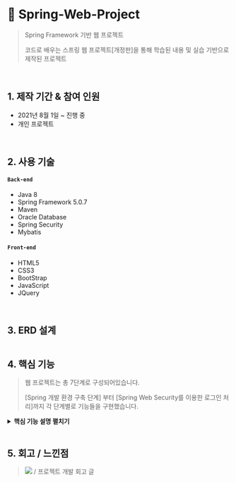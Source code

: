 # :pushpin: Spring-Web-Project
>Spring Framework 기반 웹 프로젝트
>
>코드로 배우는 스프링 웹 프로젝트[개정판]을 통해 학습된 내용 및 실습 기반으로 제작된 프로젝트

</br>

## 1. 제작 기간 & 참여 인원
- 2021년 8월 1일 ~ 진행 중
- 개인 프로젝트

</br>

## 2. 사용 기술
#### `Back-end`
  - Java 8
  - Spring Framework 5.0.7
  - Maven
  - Oracle Database
  - Spring Security
  - Mybatis
#### `Front-end`
  - HTML5
  - CSS3
  - BootStrap
  - JavaScript
  - JQuery


</br>

## 3. ERD 설계
![]()


## 4. 핵심 기능
>웹 프로젝트는 총 7단계로 구성되어있습니다.
>
>[Spring 개발 환경 구축 단계] 부터 [Spring Web Security를 이용한 로그인 처리]까지 각 단계별로 기능들을 구현했습니다.

<details>
<summary><b>핵심 기능 설명 펼치기</b></summary>
<div markdown="1">

### 4.1. [스프링 개발 환경 구축](https://github.com/PrimarchAn/SpringProject02/tree/master/ex00)
<details>
<summary><b>세부 설명 펼치기</b></summary>
<div markdown="1">

- **Maven이 사용하는 pom.xml** :pushpin: [코드 확인](https://github.com/PrimarchAn/SpringProject02/blob/master/ex00/pom.xml)
  - 생성된 프로젝트의 라이브러리는 pom.xml 파일을 통해서 관리

<br>

- **servlet-context.xml** :pushpin: [코드 확인](https://github.com/PrimarchAn/SpringProject02/blob/master/ex00/src/main/webapp/WEB-INF/spring/appServlet/servlet-context.xml)
  - 웹과 관련된 스프링 설정파일

<br>

- **root-context.xml** :pushpin: [코드 확인](https://github.com/PrimarchAn/SpringProject02/blob/master/ex00/src/main/webapp/WEB-INF/spring/root-context.xml)
  - 스프링 설정파일

<br>

- **의존성 주입 테스트** :pushpin: [코드 확인](https://github.com/PrimarchAn/SpringProject02/tree/master/ex00/src/main/java/org/taesan/sample)
  - Restaurant 객체 생성 후 그곳에서 근무하는 Chef 객체를 주입하는 예제
  - Spring에서는 생성자를 이용한 주입과 Setter 메서드를 이용한 주입으로 의존성 구현
  - 의존성 주입 설정 방식은 주로 XML이나 Annotation을 이용해 처리

<br>

- **커넥션 풀 설정** :pushpin: [코드 확인](https://github.com/PrimarchAn/SpringProject02/blob/master/ex00/src/main/webapp/WEB-INF/spring/root-context.xml#L23)
  - Java에서는 DataSource라는 인터페이스를 통해 커넥션 풀을 사용
  - DataSource를 통해 매번 데이터베이스와 연결하는 방식이 아닌, 미리 연결을 맺어주고 반환하는 구조를 이요하여 성능 향상을 꾀함
  - 커넥션 풀에는 여러 종류가 있고, spring-jdbc를 이요하는 방식도 있지만 본 프로젝트에서는 HikariCP 이용

<br>

- **MyBatis와 Spring 연동** :pushpin: [코드 확인](https://github.com/PrimarchAn/SpringProject02/blob/master/ex00/src/main/webapp/WEB-INF/spring/root-context.xml#L27)
  - MyBatis는 'SQL 매핑(mapping) 프레임워크'로 분류
  - MyBatis와 Spring 연동을 통해 SQL 처리 속도 향상
  - 개발 편의성 증대를 위해 [Mapper](https://github.com/PrimarchAn/SpringProject02/blob/master/ex00/src/main/resources/org/taesan/mapper/TimeMapper.xml)를 XML과 인터페이스 + Annotation 형태로 작성 

</div>
</details>

### 4.2. [스프링 MVC 설정](https://github.com/PrimarchAn/SpringProject02/tree/master/ex01)
<details>
<summary><b>세부 설명 펼치기</b></summary>
<div markdown="1">

- **스프링MVC의 기본 구조**
  - 스프링MVC 프로젝트를 구성해서 사용한다는 의미는 내부적으로는 root-context.xml로 사용하는 일반 Java 영역(POJO, Plain Old Java Object)과 servlet-context.xml로 설정하는 Web 관련 영역을 같이 연동해서 구동

<br>

- **스프링MVC의 Controller**
  - 스프링MVC를 이용하는 경우 작성되는 `Controller`의 특징
    - `HttpServletRequest`, `HttpServletResponse`를 거의 사용할 필요없이 필요한 기능 구현
    - 다양한 타입의 파라미터 처리, 다양한 타입의 리턴 타입 사용 가능
    - GET방식, POST방식 등 전송 방식에 대한 처리를 어노테이션으로 처리 가능
    - 상속/인터페이스 방식 대신에 어노테이션만으로도 필요한 설정 가능
  - `Controller`의 리턴타입
    - String : jsp를 이용하는 경우에는 jsp 파일의 경로와 파일이름을 나타내기 위해서 사용 :pushpin: [코드 확인](https://github.com/PrimarchAn/SpringProject02/blob/master/ex01/src/main/java/org/taesan/controller/SampleController.java#L111)
    - void : 호출하는 URL과 동일한 이름의 jsp를 의미 :pushpin: [코드 확인](https://github.com/PrimarchAn/SpringProject02/blob/master/ex01/src/main/java/org/taesan/controller/SampleController.java#L131)
    - VO, DTO 타입 : 주로 JSON 타입의 데이터를 만들어서 반환하는 용도로 사용(추가적인 라이브러리 필요) :pushpin: [코드 확인](https://github.com/PrimarchAn/SpringProject02/blob/master/ex01/src/main/java/org/taesan/controller/SampleController.java#L137)
    - ResponseEntity 타입: response할 때 Http 헤더 정보와 내용을 가공하는 용도로 사용(추가적인 라이브러리 필요) :pushpin: [코드 확인](https://github.com/PrimarchAn/SpringProject02/blob/master/ex01/src/main/java/org/taesan/controller/SampleController.java#L150)
    - Model, ModelAndView: Model로 데이터를 반환하거나 화면까지 같이 지정하는 경우에 사용(최근에는 많이 사용 안함)
    - HttpHeaders : 응답에 내용 없이 Http 헤더 메시지만 전달하는 용도로 사용
  - @Controller :pushpin: [코드 확인](https://github.com/PrimarchAn/SpringProject02/blob/master/ex01/src/main/java/org/taesan/controller/SampleController.java#L24)
    - 해당 클래스의 인스턴스를 스프링의 빈으로 등록하고 `Controller`로 사용
    - `<component-scan>`과 같이 활용 :pushpin: [코드 확인](https://github.com/PrimarchAn/SpringProject02/blob/master/ex01/src/main/webapp/WEB-INF/spring/appServlet/servlet-context.xml#L41)
    - 스프링MVC의 `Controller`는 메서드의 파라미터를 자동으로 수집, 변환하는 편리한 기능을 제공
    - Java Beans 규칙에 맞게 작성되어야 함 :pushpin: [코드 확인](https://github.com/PrimarchAn/SpringProject02/blob/master/ex01/src/main/java/org/taesan/domain/SampleDTO.java)
      - 생성자가 없거나 빈 생성자 
      - 올바른 규칙으로 만들어진 `Getter/Setter 메서드`
  - @RequestMapping :pushpin: [코드 확인](https://github.com/PrimarchAn/SpringProject02/blob/master/ex01/src/main/java/org/taesan/controller/SampleController.java#L25)
    - 특정한 URI에 대한 처리를 해당 `Controller`나 메서드에서 처리
    - 스프링 4.3 전까지는 `@RequestMapping( method =‘get’)` 방식으로 사용
    - 스프링 4.3이후에는 `@GetMapping`, `@PostMapping`등으로 간단히 표현 가능
  - `RedirectAttribute`
    - 화면에 한번만 전달되는 파라미터를 처리하는 용도 
    - 내부적으로 `HttpSession 객체`에 담아서 한번만 사용되고, 폐기 


<br>

- **데이터 전달자 역할을 하는 Model**
  - `Controller`의 메서드를 작성할 때는 특별하게 Model이라는 타입을 파라미터로 지정
    - Model 객체는 JSP에 `Controller`에서 생성된 데이터를 담아서 전달하는 역할을 하는 존재
    - JSP와 같은 뷰(View)로 전달해야 하는 데이터를 담아서 보냄
    - 메서드의 파라미터에 Model 타입이 지정된 경우 스프링은 특별하게 Model 타입의 객체를 만들어서 메서드에 주입
    - 모델2 방식에서 사용하는 `request.setAttribute( )`와 유사한 역할
  - `@ModelAttribute`
    - `Controller`에서 메서드의 파라미터는 기본자료형을 제외한 객체형 타입은 다시 화면으로 전달
    - `@ModelAttribute`는 명시적으로 화면에 전달되도록 지정 

</div>
</details>

### 4.3. [기본적인 웹 게시물 관리](https://github.com/PrimarchAn/SpringProject02/tree/master/ex02)
<details>
<summary><b>세부 설명 펼치기</b></summary>
<div markdown="1">

- **웹 프로젝트의 기본 구성**
  - 일반적으로 웹 프로젝트는 3-tier 방식으로 구성(Presentaiton, Business, Persistence)
  - Presentation Tier(화면 계층) : 화면에 보여주는 기술을 사용하는 영역
  - Business Tier(비즈니스 계층) : 순순한 비즈니스 로직을 담고 있는 영역, 고객들이 사용하는 용어를 그대로 메서드에 사용(설계와 고객의 요구 사항이 정확히 일치)
  - Persistence Tier(영속 or 데이터 계층) : 데이터를 어떤 방식으로 보관하고, 사용하는가에 대한 설계가 들어가는 계층
  - Spring MVC 영역은 Presentation Tier를 구성

<br>

- **Create(Insert) 처리**
  - insert만 처리되고 생성된 PK 값을 알 필요가 없는 경우 :pushpin: [코드 확인](https://github.com/PrimarchAn/SpringProject02/blob/master/ex02/src/main/resources/org/taesan/mapper/BoardMapper.xml#L13)
  - insert문이 실행되고 생성된 PK 값을 알아야 하는 경우 :pushpin: [코드 확인](https://github.com/PrimarchAn/SpringProject02/blob/master/ex02/src/main/resources/org/taesan/mapper/BoardMapper.xml#L18)

<br>

- **Read(Select) 처리**
  - insert가 된 데이터를 조회하는 작업은 PK를 이용해서 처리하므로 BoardMapper의 파라미터 역시 BoardVO 클래스의 bno 타입 정보를 이용해서 처리 :pushpin: [코드 확인](https://github.com/PrimarchAn/SpringProject02/blob/master/ex02/src/main/java/org/taesan/mapper/BoardMapper.java#L21)
  - MyBatis는 bno라는 칼럼이 존재하면 인스턴스의 `setBno()`를 호출
  - MyBatis의 모든 파라미터와 리턴 타입의 처리는 `get 파라미터명()`, `set 칼럼명()`의 규칙으로 호출
  - `#{속성}`이 1개만 존재하는 경우에는 별도의 `get 파라미터명()`을 사용하지 않고 처리

<br>

 - **Update 처리**
  - `update()`의 메서드 리턴 타입은 `int`로 지정해서 만일 정상적으로 데이터가 수정되면 1 이상의 값을 가지도록 설계 :pushpin: [코드 확인](https://github.com/PrimarchAn/SpringProject02/blob/master/ex02/src/main/java/org/taesan/mapper/BoardMapper.java#L24)
  - `#{title}`과 같은 부분은 파라미털로 전달된 BoardVO 객체의 `getTitle()`과 같은 메서드들을 호출해서 파라미터들이 처리 :pushpin: [코드 확인](https://github.com/PrimarchAn/SpringProject02/blob/master/ex02/src/main/resources/org/taesan/mapper/BoardMapper.xml#L37)

<br>

- **Delete 처리**
  - 특정한 데이터를 삭제하는 작업은 PK값을 이용해서 처리(조회 작업과 유사) :pushpin: [코드 확인](https://github.com/PrimarchAn/SpringProject02/blob/master/ex02/src/main/java/org/taesan/mapper/BoardMapper.java#L27)
  - 등록, 삭제, 수정과 같은 DML 작업은 '몇건의 데이터가 삭제(혹은 수정)되었는지'를 반환
  - `delete()`의 메서드 리턴 타입은 `int`로 지정해서 만일 정상적으로 데이터가 삭제되면 1 이상의 값을 가지도록 설계 :pushpin: [코드 확인](https://github.com/PrimarchAn/SpringProject02/blob/master/ex02/src/main/java/org/taesan/mapper/BoardMapper.java#L27)

<br>

- **비즈니스 계층 구현과 테스트** :pushpin: [코드 확인](https://github.com/PrimarchAn/SpringProject02/tree/master/ex02/src/main/java/org/taesan/service)
 - 등록 작업의 구현과 테스트 :pushpin: [코드 확인](https://github.com/PrimarchAn/SpringProject02/blob/master/ex02/src/test/java/org/taesan/service/BoardServiceTests.java#L32)
 - 목록(리스트) 작업의 구현과 테스트 :pushpin: [코드 확인](https://github.com/PrimarchAn/SpringProject02/blob/master/ex02/src/test/java/org/taesan/service/BoardServiceTests.java#L45)
 - 조회 작업의 구현과 테스트 :pushpin: [코드 확인](https://github.com/PrimarchAn/SpringProject02/blob/master/ex02/src/test/java/org/taesan/service/BoardServiceTests.java#L52)
 - 삭제/수정 구현과 테스트 :pushpin: [코드 확인](https://github.com/PrimarchAn/SpringProject02/blob/master/ex02/src/test/java/org/taesan/service/BoardServiceTests.java#L58)

<br>

- **프레젠테이션(웹) 계층의 CRUD 구현** :pushpin: [코드 확인](https://github.com/PrimarchAn/SpringProject02/blob/master/ex02/src/main/java/org/taesan/controller/BoardController.java)
  - 목록에 대한 처리와 테스트 :pushpin: [코드 확인](https://github.com/PrimarchAn/SpringProject02/blob/master/ex02/src/test/java/org/taesan/controller/BoardControllerTests.java#L40)
  - 등록 처리와 테스트 :pushpin: [코드 확인](https://github.com/PrimarchAn/SpringProject02/blob/master/ex02/src/test/java/org/taesan/controller/BoardControllerTests.java#L47)
  - 조회 처리와 테스트 :pushpin: [코드 확인](https://github.com/PrimarchAn/SpringProject02/blob/master/ex02/src/test/java/org/taesan/controller/BoardControllerTests.java#L59)
  - 수정 처리와 테스트 :pushpin: [코드 확인](https://github.com/PrimarchAn/SpringProject02/blob/master/ex02/src/test/java/org/taesan/controller/BoardControllerTests.java#L70)
  - 삭제 처리와 테스트 :pushpin: [코드 확인](https://github.com/PrimarchAn/SpringProject02/blob/master/ex02/src/test/java/org/taesan/controller/BoardControllerTests.java#L84)

<br>

- **페이징 처리**
  - XML에서 사용할 수 없는 부등호 사용을 위해 CDATA 섹션 처리 :pushpin: [코드 확인](https://github.com/PrimarchAn/SpringProject02/blob/master/ex02/src/main/resources/org/taesan/mapper/BoardMapper.xml#L45)
  - MyBatis 처리와 테스트 :pushpin: [코드 확인](https://github.com/PrimarchAn/SpringProject02/blob/master/ex02/src/test/java/org/taesan/mapper/BoardMapperTests.java#L88)


</div>
</details>

### 4.4. REST 방식과 Ajax를 이용하는 댓글 처리
<details>
<summary><b>세부 설명 펼치기</b></summary>
<div markdown="1">

</div>
</details>

### 4.5. AOP와 트랜잭션
<details>
<summary><b>세부 설명 펼치기</b></summary>
<div markdown="1">

</div>
</details>

### 4.6. 파일 업로드 처리
<details>
<summary><b>세부 설명 펼치기</b></summary>
<div markdown="1">

</div>
</details>

### 4.7. Spring Web Security를 이용한 로그인 처리
<details>
<summary><b>세부 설명 펼치기</b></summary>
<div markdown="1">

</div>
</details>

</div>
</details>

</br>

## 5. 회고 / 느낀점
><a href="https://taesancoding.tistory.com"><img src="https://img.shields.io/badge/Velog-1DA1F2?style=plastic&logo=Velog&logoColor=white"/></a></a> / 프로젝트 개발 회고 글
